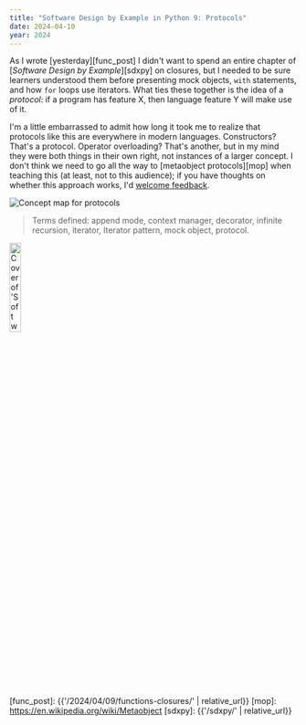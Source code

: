 ```yaml
---
title: "Software Design by Example in Python 9: Protocols"
date: 2024-04-10
year: 2024
---
```


As I wrote [yesterday][func_post]
I didn't want to spend an entire chapter of [*Software Design by Example*][sdxpy] on closures,
but I needed to be sure learners understood them
before presenting mock objects, `with` statements, and how `for` loops use iterators.
What ties these together is the idea of a *protocol*:
if a program has feature X,
then language feature Y will make use of it.

I'm a little embarrassed to admit how long it took me to realize that protocols like this are everywhere in modern languages.
Constructors?
That's a protocol.
Operator overloading?
That's another,
but in my mind they were both things in their own right,
not instances of a larger concept.
I don't think we need to go all the way to [metaobject protocols][mop] when teaching this
(at least, not to this audience);
if you have thoughts on whether this approach works,
I'd [welcome feedback](mailto:{{site.author.email}}).

<img class="centered" src="{{'/sdxpy/protocols/concept_map.svg' | relative_url}}" alt="Concept map for protocols"/>

> Terms defined: append mode, context manager, decorator, infinite recursion, iterator, Iterator pattern, mock object, protocol.

<img src="{{'/sdxpy/sdxpy-cover.png' | relative_url}}" alt="Cover of 'Software Design by Example'" width="20%" class="centered">

[func_post]: {{'/2024/04/09/functions-closures/' | relative_url}}
[mop]: https://en.wikipedia.org/wiki/Metaobject
[sdxpy]: {{'/sdxpy/' | relative_url}}
